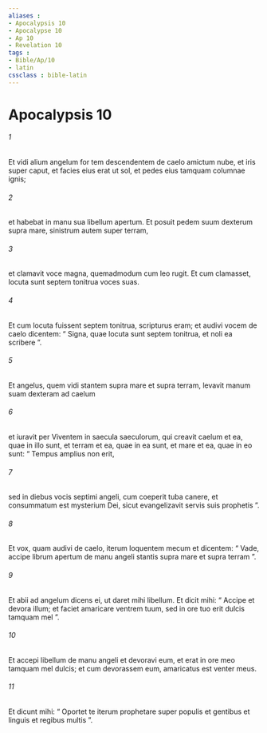 ```yaml
---
aliases : 
- Apocalypsis 10
- Apocalypse 10
- Ap 10
- Revelation 10
tags : 
- Bible/Ap/10
- latin
cssclass : bible-latin
---
```


# Apocalypsis 10

###### 1
Et vidi alium angelum for tem descendentem de caelo amictum nube, et iris super caput, et facies eius erat ut sol, et pedes eius tamquam columnae ignis; 
###### 2
et habebat in manu sua libellum apertum. Et posuit pedem suum dexterum supra mare, sinistrum autem super terram, 
###### 3
et clamavit voce magna, quemadmodum cum leo rugit. Et cum clamasset, locuta sunt septem tonitrua voces suas. 
###### 4
Et cum locuta fuissent septem tonitrua, scripturus eram; et audivi vocem de caelo dicentem: “ Signa, quae locuta sunt septem tonitrua, et noli ea scribere ”.
###### 5
Et angelus, quem vidi stantem supra mare et supra terram, levavit manum suam dexteram ad caelum 
###### 6
et iuravit per Viventem in saecula saeculorum, qui creavit caelum et ea, quae in illo sunt, et terram et ea, quae in ea sunt, et mare et ea, quae in eo sunt: “ Tempus amplius non erit, 
###### 7
sed in diebus vocis septimi angeli, cum coeperit tuba canere, et consummatum est mysterium Dei, sicut evangelizavit servis suis prophetis ”.
###### 8
Et vox, quam audivi de caelo, iterum loquentem mecum et dicentem: “ Vade, accipe librum apertum de manu angeli stantis supra mare et supra terram ”. 
###### 9
Et abii ad angelum dicens ei, ut daret mihi libellum. Et dicit mihi: “ Accipe et devora illum; et faciet amaricare ventrem tuum, sed in ore tuo erit dulcis tamquam mel ”. 
###### 10
Et accepi libellum de manu angeli et devoravi eum, et erat in ore meo tamquam mel dulcis; et cum devorassem eum, amaricatus est venter meus. 
###### 11
Et dicunt mihi: “ Oportet te iterum prophetare super populis et gentibus et linguis et regibus multis ”.
